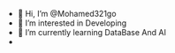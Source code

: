 - 👋 Hi, I’m @Mohamed321go
- 👀 I’m interested in Developing
- 🌱 I’m currently learning DataBase And AI
- 
<!---
Mohamed321go/Mohamed321go is a ✨ special ✨ repository because its `README.md` (this file) appears on your GitHub profile.
You can click the Preview link to take a look at your changes.
--->
